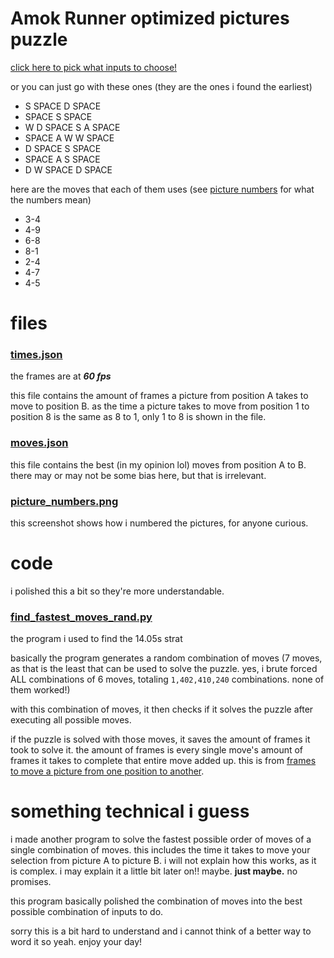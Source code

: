 # Amok Runner optimized pictures puzzle
[click here to pick what inputs to choose!](https://github.com/notPlatformer/amok-pictures/blob/main/inputs.txt)

or you can just go with these ones (they are the ones i found the earliest)
- S SPACE D SPACE
- SPACE S SPACE
- W D SPACE S A SPACE
- SPACE A W W SPACE
- D SPACE S SPACE
- SPACE A S SPACE
- D W SPACE D SPACE

here are the moves that each of them uses (see [picture numbers](https://github.com/notPlatformer/amok-pictures/blob/main/picture_numbers.png) for what the numbers mean)
- 3-4
- 4-9
- 6-8
- 8-1
- 2-4
- 4-7
- 4-5

# files

### [times.json](https://github.com/notPlatformer/amok-pictures/blob/main/times.json)
the frames are at **_60 fps_**

this file contains the amount of frames a picture from position A takes to move to position B.
as the time a picture takes to move from position 1 to position 8 is the same as 8 to 1, only 1 to 8 is shown in the file.

### [moves.json](https://github.com/notPlatformer/amok-pictures/blob/main/moves.json)
this file contains the best (in my opinion lol) moves from position A to B. there may or may not be some bias here, but that is irrelevant.

### [picture_numbers.png](https://github.com/notPlatformer/amok-pictures/blob/main/picture_numbers.png)
this screenshot shows how i numbered the pictures, for anyone curious.



# code
i polished this a bit so they're more understandable.

### [find_fastest_moves_rand.py](https://github.com/notPlatformer/amok-pictures/blob/main/find_fastest_moves_rand.py)
the program i used to find the 14.05s strat

basically the program generates a random combination of moves (7 moves, as that is the least that can be used to solve the puzzle. yes, i brute forced ALL combinations of 6 moves, totaling `1,402,410,240` combinations. none of them worked!)

with this combination of moves, it then checks if it solves the puzzle after executing all possible moves.

if the puzzle is solved with those moves, it saves the amount of frames it took to solve it. the amount of frames is every single move's amount of frames it takes to complete that entire move added up. this is from [frames to move a picture from one position to another](https://github.com/notPlatformer/amok-pictures/blob/main/times.json).



# something technical i guess
i made another program to solve the fastest possible order of moves of a single combination of moves. this includes the time it takes to move your selection from picture A to picture B. i will not explain how this works, as it is complex. i may explain it a little bit later on!! maybe. **just maybe.** no promises.

this program basically polished the combination of moves into the best possible combination of inputs to do.

sorry this is a bit hard to understand and i cannot think of a better way to word it so yeah. enjoy your day!
